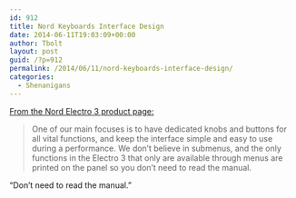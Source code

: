 ```yaml
---
id: 912
title: Nord Keyboards Interface Design
date: 2014-06-11T19:03:09+00:00
author: Tbolt
layout: post
guid: /?p=912
permalink: /2014/06/11/nord-keyboards-interface-design/
categories:
  - Shenanigans
---
```

[From the Nord Electro 3 product page:](http://www.nordkeyboards.com/products/nord-electro-3)

> One of our main focuses is to have dedicated knobs and buttons for all vital functions, and keep the interface simple and easy to use during a performance. We don&#8217;t believe in submenus, and the only functions in the Electro 3 that only are available through menus are printed on the panel so you don&#8217;t need to read the manual.

&#8220;Don&#8217;t need to read the manual.&#8221;

